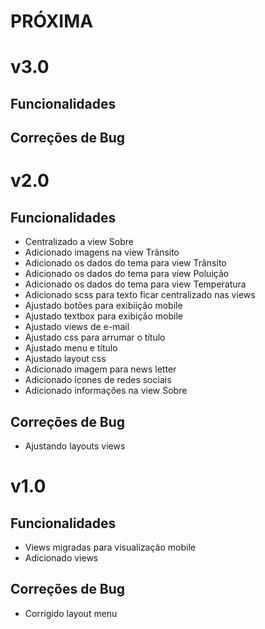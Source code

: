 # PRÓXIMA
# v3.0
## Funcionalidades

## Correções de Bug

# v2.0
## Funcionalidades
* Centralizado a view Sobre
* Adicionado imagens na view Trânsito
* Adicionado os dados do tema para view Trânsito
* Adicionado os dados do tema para view Poluição
* Adicionado os dados do tema para view Temperatura
* Adicionado scss para texto ficar centralizado nas views
* Ajustado botões para exibiição mobile
* Ajustado textbox para exibição mobile
* Ajustado views de e-mail
* Ajustado css para arrumar o título
* Ajustado menu e título
* Ajustado layout css
* Adicionado imagem para news letter
* Adicionado ícones de redes sociais
* Adicionado informações na view Sobre

## Correções de Bug
* Ajustando layouts views

# v1.0
## Funcionalidades
* Views migradas para visualização mobile
* Adicionado views

## Correções de Bug
* Corrigido layout menu
